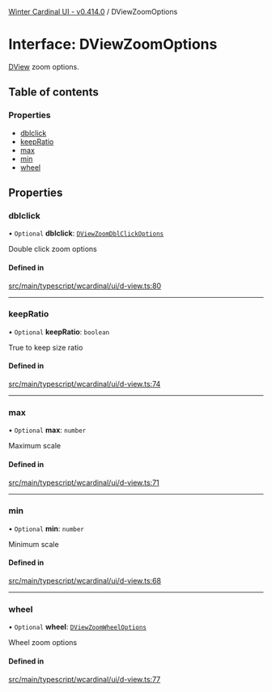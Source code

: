 [Winter Cardinal UI - v0.414.0](../index.md) / DViewZoomOptions

# Interface: DViewZoomOptions

[DView](DView.md) zoom options.

## Table of contents

### Properties

- [dblclick](DViewZoomOptions.md#dblclick)
- [keepRatio](DViewZoomOptions.md#keepratio)
- [max](DViewZoomOptions.md#max)
- [min](DViewZoomOptions.md#min)
- [wheel](DViewZoomOptions.md#wheel)

## Properties

### dblclick

• `Optional` **dblclick**: [`DViewZoomDblClickOptions`](DViewZoomDblClickOptions.md)

Double click zoom options

#### Defined in

[src/main/typescript/wcardinal/ui/d-view.ts:80](https://github.com/winter-cardinal/winter-cardinal-ui/blob/v0.414.0/src/main/typescript/wcardinal/ui/d-view.ts#L80)

___

### keepRatio

• `Optional` **keepRatio**: `boolean`

True to keep size ratio

#### Defined in

[src/main/typescript/wcardinal/ui/d-view.ts:74](https://github.com/winter-cardinal/winter-cardinal-ui/blob/v0.414.0/src/main/typescript/wcardinal/ui/d-view.ts#L74)

___

### max

• `Optional` **max**: `number`

Maximum scale

#### Defined in

[src/main/typescript/wcardinal/ui/d-view.ts:71](https://github.com/winter-cardinal/winter-cardinal-ui/blob/v0.414.0/src/main/typescript/wcardinal/ui/d-view.ts#L71)

___

### min

• `Optional` **min**: `number`

Minimum scale

#### Defined in

[src/main/typescript/wcardinal/ui/d-view.ts:68](https://github.com/winter-cardinal/winter-cardinal-ui/blob/v0.414.0/src/main/typescript/wcardinal/ui/d-view.ts#L68)

___

### wheel

• `Optional` **wheel**: [`DViewZoomWheelOptions`](DViewZoomWheelOptions.md)

Wheel zoom options

#### Defined in

[src/main/typescript/wcardinal/ui/d-view.ts:77](https://github.com/winter-cardinal/winter-cardinal-ui/blob/v0.414.0/src/main/typescript/wcardinal/ui/d-view.ts#L77)
